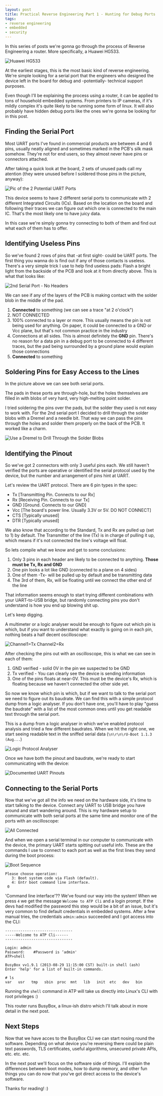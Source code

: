 ```yaml
---
layout: post
title: Practical Reverse Engineering Part 1 - Hunting for Debug Ports
tags:
- reverse engineering
- embedded
- security
---
```


In this series of posts we're gonna go through the process of Reverse Engineering
a router. More specifically, a Huawei HG533.

![Huawei HG533](https://i.imgur.com/UsxvPMo.jpg)

At the earliest stages, this is the most basic kind of reverse engineering.
We're simple looking for a serial port that the engineers who designed the device
left in the board for debug and -potentially- technical support purposes.

Even though I'll be explaining the process using a router, it can be applied to
tons of household embedded systems. From printers to IP cameras, if
it's mildly complex it's quite likely to be running some form of linux. It will
also probably have hidden debug ports like the ones we're gonna be looking for
in this post.

## Finding the Serial Port

Most UART ports I've found in commercial products are between 4 and 6 pins,
usually neatly aligned and sometimes marked in the PCB's silk mask somehow.
They're not for end users, so they almost never have pins or connectors attached.

After taking a quick look at the board, 2 sets of unused pads call my atention
(they were unused before I soldered those pins in the picture, anyway):

![Pic of the 2 Potential UART Ports](https://i.imgur.com/5gJUa8R.jpg)

This device seems to have 2 different serial ports to communicate with
2 different Integrated Circuits (ICs). Based on the location on the board and
following their traces we can figure out which one is connected to the main IC.
That's the most likely one to have juicy data.

In this case we're simply gonna try connecting to both of them and find out what
each of them has to offer.

## Identifying Useless Pins

So we've found 2 rows of pins that -at first sight- could be UART ports. The
first thing you wanna do is find out if any of those contacts is useless.
There's a very simple trick I use to help find useless pads:
Flash a bright light from the backside of the PCB and look at it from directly
above. This is what that looks like:

![2nd Serial Port - No Headers](https://i.imgur.com/g0REmPG.jpg)

We can see if any of the layers of the PCB is making contact with the solder
blob in the middle of the pad.

1. **Connected** to something (we can see a trace "at 2 o'clock")
2. NOT CONNECTED
3. 100% connected to a layer or more. This usually means the pin is not
being used for anything. On paper, it could be connected to a GND or Vcc
plane, but that's not common practice in the industry
4. Connections at all sides. This is almost definitely the **GND** pin. There's
no reason for a data pin in a debug port to be connected to 4 different traces,
but the pad being surrounded by a ground plane would explain those connections
5. **Connected** to something

## Soldering Pins for Easy Access to the Lines

In the picture above we can see both serial ports.

The pads in these ports are through-hole, but the holes themselves are filled in
with blobs of very hard, very high-melting point solder.

I tried soldering the pins over the pads, but the solder they used is not easy
to work with. For the 2nd serial port I decided to drill through the solder blobs
with a Dremel and a needle bit. That way we can pass the pins through the holes
and solder them properly on the back of the PCB. It worked like a charm.

![Use a Dremel to Drill Through the Solder Blobs](https://i.imgur.com/a8p40yt.jpg)

## Identifying the Pinout

So we've got 2 connectors with only 3 useful pins each. We still haven't verified
the ports are operative or identified the serial protocol used by the device, but
the number and arrangement of pins hint at UART.

Let's review the UART protocol. There are 6 pin types in the spec:

- Tx  [Transmitting Pin. Connects to our Rx]
- Rx  [Receiving Pin. Connects to our Tx]
- GND [Ground. Connects to our GND]
- Vcc [The board's power line. Usually 3.3V or 5V. DO NOT CONNECT]
- CTS [Typically unused]
- DTR [Typically unused]

We also know that according to the Standard, Tx and Rx are pulled up (set to 1)
by default. The Transmitter of the line (Tx) is in charge of pulling it up,
which means if it's not connected the line's voltage will float.

So lets compile what we know and get to some conclusions:

1. Only 3 pins in each header are likely to be connected to anything. **Those
must be Tx, Rx and GND**
2. One pin looks a lot like GND (connected to a plane on 4 sides)
3. One of them -Tx- will be pulled up by default and be transmitting data
4. The 3rd of them, Rx, will be floating until we connect the other end of the
line

That information seems enough to start trying different combinations with your
UART-to-USB bridge, but randomly connecting pins you don't understand is how you
end up blowing shit up.

Let's keep digging.

A multimeter or a logic analyser would be enough to figure out which pin is
which, but if you want to understand what exactly is going on in each pin,
nothing beats a half decent oscilloscope:

![Channel1=Tx Channel2=Rx](https://i.imgur.com/HuEshXs.png)

After checking the pins out with an oscilloscope, this is what we can see in
each of them:

1. GND verified - solid 0V in the pin we suspected to be GND
2. Tx verified - You can clearly see the device is sending information
3. One of the pins floats at near-0V. This must be the device's Rx, which is
floating because we haven't connected the other side yet.

So now we know which pin is which, but if we want to talk to the serial port
we need to figure out its baudrate. We can find this with a simple
protocol dump from a logic analyser. If you don't have one, you'll have to play
"guess the baudrate" with a list of the most common ones until you get readable
text through the serial port.

This is a dump from a logic analyser in which we've enabled protocol analysis
and tried a few different baudrates. When we hit the right one, we start seeing
readable text in the sniffed serial data (`\n\r\n\rU-Boot 1.1.3 (Aug...`)

![Logic Protocol Analyser](https://i.imgur.com/OkHJtsA.jpg)

Once we have both the pinout and baudrate, we're ready to start communicating
with the device:

![Documented UART Pinouts](https://i.imgur.com/znXRocn.jpg)

## Connecting to the Serial Ports

Now that we've got all the info we need on the hardware side, it's time to start
talking to the device. Connect any UART to USB bridge you have around and start
wandering around. This is my hardware setup to communicate with both serial
ports at the same time and monitor one of the ports with an oscilloscope:

![All Connected](https://i.imgur.com/aU83qTd.jpg)

And when we open a serial terminal in our computer to communicate with the device,
the primary UART starts spitting out useful info. These are the commands I use
to connect to each port as well as the first lines they send during the boot
process:

![Boot Sequence](http://i.imgur.com/t43E8dm.jpg)

```
Please choose operation:
   3: Boot system code via Flash (default).
   4: Entr boot command line interface.
 0
```

'Command line interface'?? We've found our way into the system! When we press `4`
we get the message `Welcome to ATP Cli` and a login prompt. If the devs had
modified the password this step would be a bit of an issue, but it's very common
to find default credentials in embedded systems. After a few manual tries, the
credentials `admin:admin` succeeded and I got access into the CLI:

```
-------------------------------
-----Welcome to ATP Cli------
-------------------------------

Login: admin
Password:    #Password is ‘admin'
ATP>shell

BusyBox vv1.9.1 (2013-08-29 11:15:00 CST) built-in shell (ash)
Enter 'help' for a list of built-in commands.

# ls
var   usr   tmp   sbin  proc  mnt   lib   init  etc   dev   bin
```

Running the `shell` command in ATP will take us directly into Linux's CLI with
root privileges :)

This router runs BusyBox, a linux-ish distro which I'll talk about in more detail
in the next post.

## Next Steps

Now that we have acces to the BusyBox CLI we can start nosing round the software.
Depending on what device you're reversing there could be plain text passwords,
TLS certificates, useful algorithms, unsecured private APIs, etc. etc. etc.

In the next post we'll focus on the software side of things. I'll explain the
differences between boot modes, how to dump memory, and other fun things
you can do now that you've got direct access to the device's software.

Thanks for reading! :)
